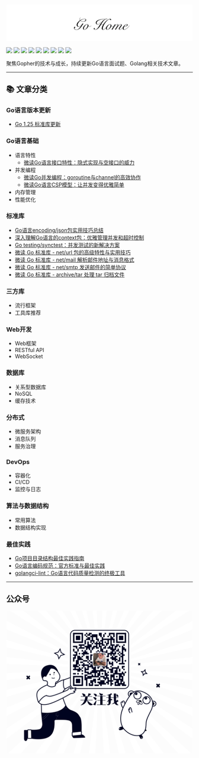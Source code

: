 ![](./logo.png)

[![](https://img.shields.io/badge/公众号-平也-brightgreen)](#公众号)
[![](https://img.shields.io/badge/cnblogs-博客园-9cf)](https://www.cnblogs.com/pingyeaa)
[![](https://img.shields.io/badge/juejin-掘金-blue)](https://juejin.im/user/5b879fd46fb9a019e643501e/posts)
[![](https://img.shields.io/badge/csdn-CSDN-red)](https://blog.csdn.net/enoch612)
[![](https://img.shields.io/badge/segmentfault-思否-green)](https://segmentfault.com/u/pingyeaa)
[![](https://img.shields.io/badge/toutiao-今日头条-critical)](https://www.toutiao.com/c/user/99726624485/#mid=1632470920869900)
[![](https://img.shields.io/badge/oschina-开源中国-blue)](https://my.oschina.net/u/4429381)
[![](https://img.shields.io/badge/jianshu-简书-orange)](https://www.jianshu.com/u/b683a986d544)
[![](https://img.shields.io/badge/zhihu-知乎-yellow)](https://www.zhihu.com/people/ma-li-ao-de-guan-dao)

聚焦Gopher的技术与成长，持续更新Go语言面试题、Golang相关技术文章。

---

## 📚 文章分类

### Go语言版本更新
- [Go 1.25 标准库更新](https://mari0w.github.io/go-home/go%E8%AF%AD%E8%A8%80%E7%89%88%E6%9C%AC%E6%9B%B4%E6%96%B0/2025/08/25/Go-1.25-%E6%A0%87%E5%87%86%E5%BA%93%E6%9B%B4%E6%96%B0.html)

### Go语言基础
- 语言特性
  - [微读Go语言接口特性：隐式实现与空接口的威力](https://mari0w.github.io/go-home/%E8%AF%AD%E8%A8%80%E7%89%B9%E6%80%A7/2025/08/26/go-interface-features-guide.html)
- 并发编程
  - [微读Go并发编程：goroutine与channel的高效协作](https://mari0w.github.io/go-home/%E8%AF%AD%E8%A8%80%E7%89%B9%E6%80%A7/2025/08/26/go-goroutine-channel-guide.html)
  - [微读Go语言CSP模型：让并发变得优雅简单](https://mari0w.github.io/go-home/%E5%B9%B6%E5%8F%91%E7%BC%96%E7%A8%8B/2025/08/26/go-csp-model-guide.html)
- 内存管理
- 性能优化

### 标准库
- [Go语言encoding/json包实用技巧总结](https://mari0w.github.io/go-home/go/2025/01/25/go-json-encoding-tips.html)
- [深入理解Go语言的context包：优雅管理并发和超时控制](https://mari0w.github.io/go-home/go%E6%A0%87%E5%87%86%E5%BA%93/2025/01/25/go-context-package-guide.html)
- [Go testing/synctest：并发测试的新解决方案](https://mari0w.github.io/go-home/go%E8%AF%AD%E8%A8%80%E6%B5%8B%E8%AF%95/2025/08/25/Go-testing-synctest-%E5%BA%93%E8%AF%A6%E8%A7%A3-%E5%B9%B6%E5%8F%91%E6%B5%8B%E8%AF%95%E7%9A%84%E6%96%B0%E5%88%A9%E5%99%A8.html)
- [微读 Go 标准库 - net/url 包的高级特性与实用技巧](https://mari0w.github.io/go-home/%E6%A0%87%E5%87%86%E5%BA%93/2025/08/26/go-net-url-advanced-guide.html)
- [微读 Go 标准库 - net/mail 解析邮件地址与消息格式](https://mari0w.github.io/go-home/%E6%A0%87%E5%87%86%E5%BA%93/2025/01/26/go-stdlib-net-mail.html)
- [微读 Go 标准库 - net/smtp 发送邮件的简单协议](https://mari0w.github.io/go-home/%E6%A0%87%E5%87%86%E5%BA%93/2025/01/26/go-stdlib-net-smtp.html)
- [微读 Go 标准库 - archive/tar 处理 tar 归档文件](https://mari0w.github.io/go-home/%E6%A0%87%E5%87%86%E5%BA%93/2025/08/26/go-archive-tar.html)

### 三方库
- 流行框架
- 工具库推荐

### Web开发
- Web框架
- RESTful API
- WebSocket

### 数据库
- 关系型数据库
- NoSQL
- 缓存技术

### 分布式
- 微服务架构
- 消息队列
- 服务治理

### DevOps
- 容器化
- CI/CD
- 监控与日志

### 算法与数据结构
- 常用算法
- 数据结构实现

### 最佳实践
- [Go项目目录结构最佳实践指南](https://mari0w.github.io/go-home/go/2025/08/25/go-project-layout-guide.html)
- [Go语言编码规范：官方标准与最佳实践](https://mari0w.github.io/go-home/%E6%9C%80%E4%BD%B3%E5%AE%9E%E8%B7%B5/2025/08/26/go-coding-standards-guide.html)
- [golangci-lint：Go语言代码质量检测的终极工具](https://mari0w.github.io/go-home/%E6%9C%80%E4%BD%B3%E5%AE%9E%E8%B7%B5/2025/08/26/golangci-lint-comprehensive-guide.html)

---

## 公众号

![](./qrcode.png)